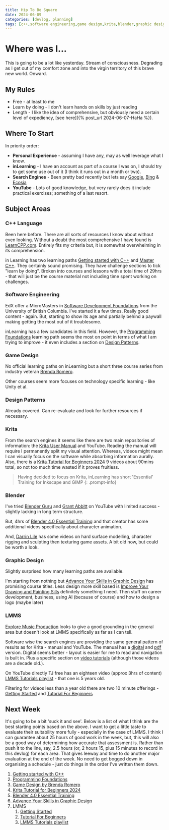 ```yaml
---
title: Hip To Be Square
date: 2024-06-09
categories: [devlog, planning]
tags: [c++,software engineering,game design,krita,blender,graphic design,lmms]
---
```


# Where was I...

This is going to be a lot like yesterday. Stream of consciousness. Degrading as I get out of my comfort zone and into the virgin territory of this brave new world. Onward.

## My Rules

* Free - at least to me
* Learn by doing - I don't learn hands on skills by just reading
* Length - I like the idea of comprehensive, but obviously need a certain level of expediency, [see here]({% post_url 2024-06-07-HaHa %}).

## Where To Start

In priority order:

* **Personal Experience** - assuming I have any, may as well leverage what I know.
* **inLearning** - I have an account as part of a course I was on, I should try to get some use out of it (I think it runs out in a month or two).
* **Search Engines** - Been pretty bad recently but lets say [Google](https://www.google.com), [Bing](https://www.bing.com/) & [Ecosia](https://www.ecosia.org/)
* **YouTube** - Lots of good knowledge, but very rarely does it include practical exercises; something of a last resort.

## Subject Areas

### C++ Language

Been here before. There are all sorts of resources I know about without even looking. Without a doubt the most comprehensive I have found is [LearnCPP.com](https://www.learncpp.com/). Entirely fits my criteria but, it is somewhat overwhelming in its comprehension.

in Learning has two learning paths [Getting started with C++](https://www.linkedin.com/learning/paths/getting-started-with-c-plus-plus?u=78575546) and [Master C++](https://www.linkedin.com/learning/paths/master-c-plus-plus?u=78575546). They certainly sound promising. They have challenge sections to tick "learn by doing". Broken into courses and lessons with a total time of 29hrs - that will just be the course material not including time spent working on challenges.

### Software Engineering

EdX offer a MicroMasters in [Software Development Foundations](https://www.edx.org/masters/micromasters/ubcx-software-development-foundations?webview=false&campaign=Software+Development+Foundations&source=edx&product_category=micromasters&placement_url=https%3A%2F%2Fwww.edx.org%2Fschool%2Fubcx) from the University of British Columbia. I've started it a few times. Really good content - again. But, starting to show its age amd partially behind a paywall making getting the most out of it troublesome.

inLearning has a few candidates in this field. However, the [Programming Foundations](https://www.linkedin.com/learning/paths/become-a-programmer-foundations?u=78575546) learning path seems the most on point in terms of what I am trying to improve - it even includes a section on [Design Patterns](#design-patterns).

### Game Design

No official learning paths on inLearning but a short three course series from industry veteran [Brenda Romero](https://www.linkedin.com/learning/instructors/brenda-romero?u=78575546).

Other courses seem more focuses on technology specific learning - like Unity et al.

### Design Patterns

Already covered. Can re-evaluate and look for further resources if necessary.

### Krita

From the search engines it seems like there are two main repositories of information: the [Krita User Manual](https://docs.krita.org/en/user_manual.html) and YouTube. Reading the manual will require I permanently split my visual attention. Whereas, videos might mean I can visually focus on the software while absorbing information aurally. Also, there is a [Krita Tutorial for Beginners 2024](https://www.youtube.com/watch?v=viTuqB3Qofo&list=PLo_kbikcLfN-4kZjxDr0k4pmFJa147JTd) 9 videos about 90mins total, so not too much time wasted if it proves fruitless.

> Having decided to focus on Krita, inLearning has short 'Essential' Training for Inkscape and GIMP
{: .prompt-info}

### Blender

I've tried [Blender Guru](https://www.youtube.com/user/AndrewPPrice) and [Grant Abbitt](https://www.youtube.com/@grabbitt) on YouTube with limited success - slightly lacking in long term structure.

But, 4hrs of [Blender 4.0 Essential Training](https://www.linkedin.com/learning/blender-4-0-essential-training/introducing-blender-4-0-for-beginners?u=78575546) and that creator has some additional videos specifically about character animation.

And, [Darrin Lile](https://www.linkedin.com/learning/instructors/darrin-lile?u=78575546) has some videos on hard surface modelling, character rigging and sculpting then texturing game assets. A bit old now, but could be worth a look.

### Graphic Design

Slightly surprised how many learning paths are available.

I'm starting from nothing but [Advance Your Skills in Graphic Design](https://www.linkedin.com/learning/instructors/darrin-lile?u=78575546) has promising course titles. Less design more skill based is [Improve Your Drawing and Painting Sills](https://www.linkedin.com/learning/paths/improve-your-drawing-and-painting-skills?u=78575546) definitely something I need. Then stuff on career development, business, using AI (because of course) and how to design a logo (maybe later)

### LMMS

[Explore Music Production](https://www.linkedin.com/learning/paths/explore-music-production?u=78575546) looks to give a good grounding in the general area but doesn't look at LMMS specifically as far as I can tell.

Software wise the search engines are providing the same general pattern of results as for Krita - manual and YouTube. The manual has a [digital](https://docs.lmms.io/user-manual) and [pdf](https://lmms.io/pdf/lmms-manual-0.4.12.pdf) version. Digital seems better - layout is easier for me to read and navigation is built in. Plus a specific section on [video tutorials](https://docs.lmms.io/user-manual/7-resources/7.3-video-tutorials) (although those videos are a decade old.).

On YouTube directly TJ free has an eighteen video (approx 3hrs of content) [LMMS Tutorials playlist](https://www.youtube.com/watch?v=TrMTlpeSw8Y&list=PLqazFFzUAPc4K1To5JTtR3cskcdRifM1M) - that one is 5 years old.

Filtering for videos less than a year old there are two 10 minute offerings - [Getting Started](https://www.youtube.com/watch?v=fr-QL9Fii6Y) and [Tutorial For Beginners](https://www.youtube.com/watch?v=RxufVnnHG60)

## Next Week

It's going to be a bit 'suck it and see'. Below is a list of what I think are the best starting points based on the above. I want to get a little taste to evaluate their suitability more fully - especially in the case of LMMS. I think I can guarantee about 25 hours of good work in the week, but, this will also be a good way of determining how accurate that assessment is. Rather than push it to the line, say, 2.5 hours (or, 2 hours 15, plus 15 minutes to record in this devlog) for each area. That gives leeway and time to do another major evaluation at the end of the week. No need to get bogged down in organising a schedule - just do things in the order I've written them down.

1. [Getting started with C++](https://www.linkedin.com/learning/paths/getting-started-with-c-plus-plus?u=78575546)
2. [Programming Foundations](https://www.linkedin.com/learning/paths/become-a-programmer-foundations?u=78575546)
3. [Game Design by Brenda Romero](https://www.linkedin.com/learning/instructors/brenda-romero?u=78575546)
4. [Krita Tutorial for Beginners 2024](https://www.youtube.com/watch?v=viTuqB3Qofo&list=PLo_kbikcLfN-4kZjxDr0k4pmFJa147JTd)
5. [Blender 4.0 Essential Training](https://www.linkedin.com/learning/blender-4-0-essential-training/introducing-blender-4-0-for-beginners?u=78575546)
6. [Advance Your Skills in Graphic Design](https://www.linkedin.com/learning/instructors/darrin-lile?u=78575546)
7. LMMS
   1. [Getting Started](https://www.youtube.com/watch?v=fr-QL9Fii6Y)
   2. [Tutorial For Beginners](https://www.youtube.com/watch?v=RxufVnnHG60)
   3. [LMMS Tutorials playlist](https://www.youtube.com/watch?v=TrMTlpeSw8Y&list=PLqazFFzUAPc4K1To5JTtR3cskcdRifM1M)
